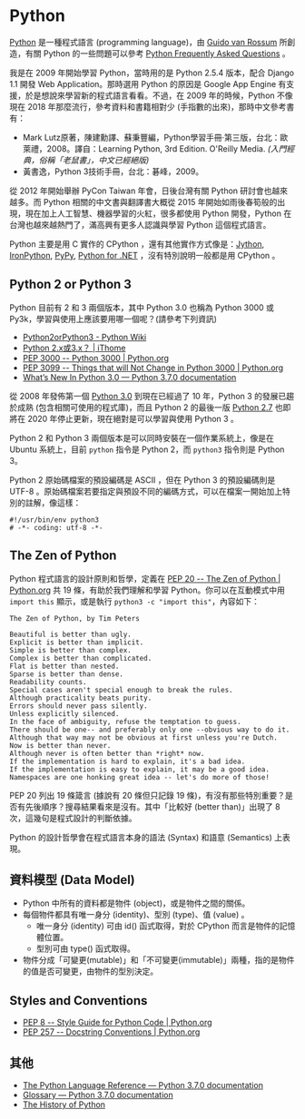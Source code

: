 # Python

[Python](https://www.python.org/) 是一種程式語言 (programming language)，由 [Guido van Rossum](https://twitter.com/gvanrossum) 所創造，有關 Python 的一些問題可以參考 [Python Frequently Asked Questions](https://docs.python.org/3/faq/index.html) 。

我是在 2009 年開始學習 Python，當時用的是 Python 2.5.4 版本，配合 Django 1.1 開發 Web Application。那時選用 Python 的原因是 Google App Engine 有支援，於是想說來學習新的程式語言看看。不過，在 2009 年的時候，Python 不像現在 2018 年那麼流行，參考資料和書籍相對少 (手指數的出來)，那時中文參考書有：

* Mark Lutz原著，陳建勳譯、蘇秉豐編，Python學習手冊‧第三版，台北：歐萊禮，2008。譯自：Learning Python, 3rd Edition. O'Reilly Media. _(入門經典，俗稱「老鼠書」，中文已經絕版)_
* 黃書逸，Python 3技術手冊，台北：碁峰，2009。

從 2012 年開始舉辦 PyCon Taiwan 年會，日後台灣有關 Python 研討會也越來越多。而 Python 相關的中文書與翻譯書大概從 2015 年開始如雨後春筍般的出現，現在加上人工智慧、機器學習的火紅，很多都使用 Python 開發，Python 在台灣也越來越熱門了，滿高興有更多人認識與學習 Python 這個程式語言。

Python 主要是用 C 實作的 CPython ，還有其他實作方式像是：[Jython](http://www.jython.org/), [IronPython](http://ironpython.net/), [PyPy](http://pypy.org/), [Python for .NET](https://pythonnet.github.io/) ，沒有特別說明一般都是用 CPython 。

## Python 2 or Python 3

Python 目前有 2 和 3 兩個版本，其中 Python 3.0 也稱為 Python 3000 或 Py3k，學習與使用上應該要用哪一個呢？(請參考下列資訊)

* [Python2orPython3 - Python Wiki](https://wiki.python.org/moin/Python2orPython3)
* [Python 2.x或3.x？ | iThome](https://www.ithome.com.tw/voice/104207)
* [PEP 3000 -- Python 3000 | Python.org](https://www.python.org/dev/peps/pep-3000/)
* [PEP 3099 -- Things that will Not Change in Python 3000 | Python.org](https://www.python.org/dev/peps/pep-3099/)
* [What’s New In Python 3.0 &#8212; Python 3.7.0 documentation](https://docs.python.org/3/whatsnew/3.0.html)

從 2008 年發佈第一個 [Python 3.0](https://www.python.org/download/releases/3.0/) 到現在已經過了 10 年，Python 3 的發展已趨於成熟 (包含相關可使用的程式庫)，而且 Python 2 的最後一版 [Python 2.7](https://www.python.org/dev/peps/pep-0373/) 也即將在 2020 年停止更新，現在絕對是可以學習與使用 Python 3 。

Python 2 和 Python 3 兩個版本是可以同時安裝在一個作業系統上，像是在 Ubuntu 系統上，目前 `python` 指令是 Python 2，而 `python3` 指令則是 Python 3。

Python 2 原始碼檔案的預設編碼是 ASCII ，但在 Python 3 的預設編碼則是 UTF-8 。原始碼檔案若要指定與預設不同的編碼方式，可以在檔案一開始加上特別的註解，像這樣：

    #!/usr/bin/env python3
    # -*- coding: utf-8 -*-

## The Zen of Python

Python 程式語言的設計原則和哲學，定義在 [PEP 20 -- The Zen of Python | Python.org](https://www.python.org/dev/peps/pep-0020/) 共 19 條，有助於我們理解和學習 Python。你可以在互動模式中用 `import this` 顯示，或是執行 `python3 -c "import this"`，內容如下：

    The Zen of Python, by Tim Peters

    Beautiful is better than ugly.
    Explicit is better than implicit.
    Simple is better than complex.
    Complex is better than complicated.
    Flat is better than nested.
    Sparse is better than dense.
    Readability counts.
    Special cases aren't special enough to break the rules.
    Although practicality beats purity.
    Errors should never pass silently.
    Unless explicitly silenced.
    In the face of ambiguity, refuse the temptation to guess.
    There should be one-- and preferably only one --obvious way to do it.
    Although that way may not be obvious at first unless you're Dutch.
    Now is better than never.
    Although never is often better than *right* now.
    If the implementation is hard to explain, it's a bad idea.
    If the implementation is easy to explain, it may be a good idea.
    Namespaces are one honking great idea -- let's do more of those!

PEP 20 列出 19 條箴言 (據說有 20 條但只記錄 19 條)，有沒有那些特別重要？是否有先後順序？搜尋結果看來是沒有。其中「比較好 (better than)」出現了 8 次，這幾句是程式設計的判斷依據。

Python 的設計哲學會在程式語言本身的語法 (Syntax) 和語意 (Semantics) 上表現。

## 資料模型 (Data Model)

* Python 中所有的資料都是物件 (object)，或是物件之間的關係。
* 每個物件都具有唯一身分 (identity)、型別 (type)、值 (value) 。
    * 唯一身分 (identity) 可由 id() 函式取得，對於 CPython 而言是物件的記憶體位置。
    * 型別可由 type() 函式取得。
* 物件分成「可變更(mutable)」和「不可變更(immutable)」兩種，指的是物件的值是否可變更，由物件的型別決定。

## Styles and Conventions

* [PEP 8 -- Style Guide for Python Code | Python.org](https://www.python.org/dev/peps/pep-0008/)
* [PEP 257 -- Docstring Conventions | Python.org](https://www.python.org/dev/peps/pep-0257/)

## 其他

* [The Python Language Reference &#8212; Python 3.7.0 documentation](https://docs.python.org/3/reference/index.html)
* [Glossary &#8212; Python 3.7.0 documentation](https://docs.python.org/3/glossary.html)
* [The History of Python](http://python-history.blogspot.com/)
